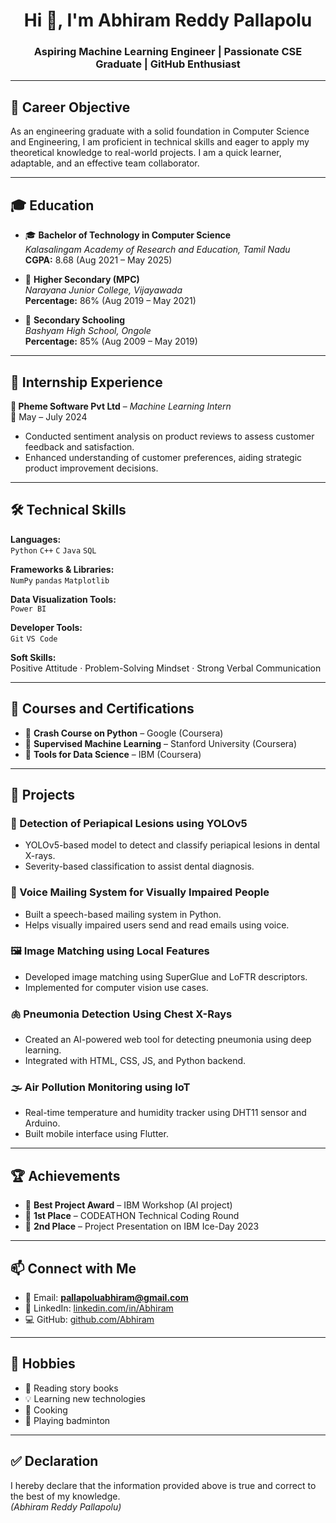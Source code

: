 <h1 align="center">Hi 👋, I'm Abhiram Reddy Pallapolu</h1>
<h3 align="center">Aspiring Machine Learning Engineer | Passionate CSE Graduate | GitHub Enthusiast</h3>

---

## 🎯 Career Objective

As an engineering graduate with a solid foundation in Computer Science and Engineering, I am proficient in technical skills and eager to apply my theoretical knowledge to real-world projects. I am a quick learner, adaptable, and an effective team collaborator.

---

## 🎓 Education

- 🎓 **Bachelor of Technology in Computer Science**  
  *Kalasalingam Academy of Research and Education, Tamil Nadu*  
  **CGPA:** 8.68 (Aug 2021 – May 2025)

- 🏫 **Higher Secondary (MPC)**  
  *Narayana Junior College, Vijayawada*  
  **Percentage:** 86% (Aug 2019 – May 2021)

- 🏫 **Secondary Schooling**  
  *Bashyam High School, Ongole*  
  **Percentage:** 85% (Aug 2009 – May 2019)

---

## 💼 Internship Experience

**🔹 Pheme Software Pvt Ltd** – *Machine Learning Intern*  
📅 May – July 2024  
- Conducted sentiment analysis on product reviews to assess customer feedback and satisfaction.  
- Enhanced understanding of customer preferences, aiding strategic product improvement decisions.

---

## 🛠️ Technical Skills

**Languages:**  
`Python` `C++` `C` `Java` `SQL`  

**Frameworks & Libraries:**  
`NumPy` `pandas` `Matplotlib`

**Data Visualization Tools:**  
`Power BI`

**Developer Tools:**  
`Git` `VS Code`

**Soft Skills:**  
Positive Attitude · Problem-Solving Mindset · Strong Verbal Communication

---

## 🧪 Courses and Certifications

- 📘 **Crash Course on Python** – Google (Coursera)  
- 📘 **Supervised Machine Learning** – Stanford University (Coursera)  
- 📘 **Tools for Data Science** – IBM (Coursera)

---

## 🚀 Projects

### 🔬 Detection of Periapical Lesions using YOLOv5
- YOLOv5-based model to detect and classify periapical lesions in dental X-rays.
- Severity-based classification to assist dental diagnosis.

### 📢 Voice Mailing System for Visually Impaired People
- Built a speech-based mailing system in Python.
- Helps visually impaired users send and read emails using voice.

### 🖼️ Image Matching using Local Features
- Developed image matching using SuperGlue and LoFTR descriptors.
- Implemented for computer vision use cases.

### 🫁 Pneumonia Detection Using Chest X-Rays
- Created an AI-powered web tool for detecting pneumonia using deep learning.
- Integrated with HTML, CSS, JS, and Python backend.

### 🌫️ Air Pollution Monitoring using IoT
- Real-time temperature and humidity tracker using DHT11 sensor and Arduino.
- Built mobile interface using Flutter.

---

## 🏆 Achievements

- 🥇 **Best Project Award** – IBM Workshop (AI project)
- 🥇 **1st Place** – CODEATHON Technical Coding Round
- 🥈 **2nd Place** – Project Presentation on IBM Ice-Day 2023

---

## 📫 Connect with Me

- 📧 Email: **pallapoluabhiram@gmail.com**  
- 🔗 LinkedIn: [linkedin.com/in/Abhiram](https://linkedin.com/in/Abhiram)  
- 💻 GitHub: [github.com/Abhiram](https://github.com/Abhiram)  

---

## 🧠 Hobbies

- 📖 Reading story books  
- 💡 Learning new technologies  
- 🍳 Cooking  
- 🏸 Playing badminton

---

## ✅ Declaration

I hereby declare that the information provided above is true and correct to the best of my knowledge.  
*(Abhiram Reddy Pallapolu)*

